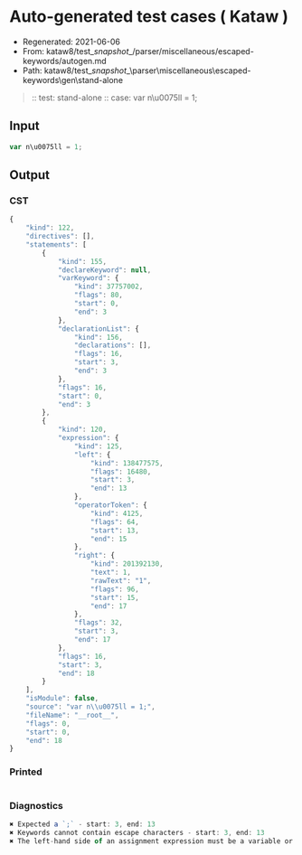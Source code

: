 # Auto-generated test cases ( Kataw )
- Regenerated: 2021-06-06
- From: kataw8/test\__snapshot__/parser/miscellaneous/escaped-keywords/autogen.md
- Path: kataw8/test\__snapshot__\parser\miscellaneous\escaped-keywords\gen\stand-alone
> :: test: stand-alone
> :: case: var n\u0075ll = 1;
## Input

`````js
var n\u0075ll = 1;
`````
## Output

### CST

```javascript
{
    "kind": 122,
    "directives": [],
    "statements": [
        {
            "kind": 155,
            "declareKeyword": null,
            "varKeyword": {
                "kind": 37757002,
                "flags": 80,
                "start": 0,
                "end": 3
            },
            "declarationList": {
                "kind": 156,
                "declarations": [],
                "flags": 16,
                "start": 3,
                "end": 3
            },
            "flags": 16,
            "start": 0,
            "end": 3
        },
        {
            "kind": 120,
            "expression": {
                "kind": 125,
                "left": {
                    "kind": 138477575,
                    "flags": 16480,
                    "start": 3,
                    "end": 13
                },
                "operatorToken": {
                    "kind": 4125,
                    "flags": 64,
                    "start": 13,
                    "end": 15
                },
                "right": {
                    "kind": 201392130,
                    "text": 1,
                    "rawText": "1",
                    "flags": 96,
                    "start": 15,
                    "end": 17
                },
                "flags": 32,
                "start": 3,
                "end": 17
            },
            "flags": 16,
            "start": 3,
            "end": 18
        }
    ],
    "isModule": false,
    "source": "var n\\u0075ll = 1;",
    "fileName": "__root__",
    "flags": 0,
    "start": 0,
    "end": 18
}
```

### Printed

```javascript

```

### Diagnostics

```javascript
✖ Expected a `;` - start: 3, end: 13
✖ Keywords cannot contain escape characters - start: 3, end: 13
✖ The left-hand side of an assignment expression must be a variable or a property access - start: 13, end: 15

```

